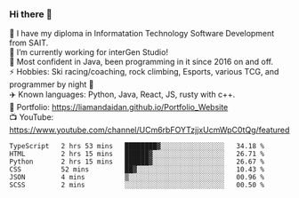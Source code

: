 ### Hi there 👋  
🏫 I have my diploma in Informatation Technology Software Development from SAIT.  
🔭 I’m currently working for interGen Studio!  
💬 Most confident in Java, been programming in it since 2016 on and off.    
⚡ Hobbies: Ski racing/coaching, rock climbing, Esports, various TCG, and programmer by night 🦉    
✈️ Known languages: Python, Java, React, JS, rusty with c++.     
🥇 Portfolio: https://liamandaidan.github.io/Portfolio_Website  
📺 YouTube: https://www.youtube.com/channel/UCm6rbFOYTzjjxUcmWpC0tQg/featured

<!--START_SECTION:waka-->

```text
TypeScript   2 hrs 53 mins   ████████▓░░░░░░░░░░░░░░░░   34.18 %
HTML         2 hrs 15 mins   ██████▓░░░░░░░░░░░░░░░░░░   26.71 %
Python       2 hrs 15 mins   ██████▓░░░░░░░░░░░░░░░░░░   26.67 %
CSS          52 mins         ██▓░░░░░░░░░░░░░░░░░░░░░░   10.43 %
JSON         4 mins          ▒░░░░░░░░░░░░░░░░░░░░░░░░   00.96 %
SCSS         2 mins          ░░░░░░░░░░░░░░░░░░░░░░░░░   00.50 %
```

<!--END_SECTION:waka-->

